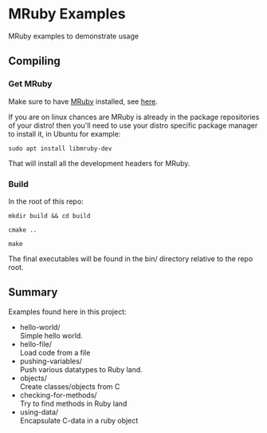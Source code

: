 # MRuby Examples

MRuby examples to demonstrate usage

## Compiling

### Get MRuby

Make sure to have [MRuby](https://mruby.org/) installed, see [here](https://github.com/mruby/mruby#how-to-get-mruby).


If you are on linux chances are MRuby is already in the package repositories of your distro! then you'll need to use 
your distro specific package manager to install it, in Ubuntu for example:

`sudo apt install libmruby-dev`

That will install all the development headers for MRuby.

### Build

In the root of this repo:

`mkdir build && cd build`

`cmake ..`

`make`

The final executables will be found in the bin/ directory relative to the repo
root.

## Summary

Examples found here in this project:

- hello-world/  
    Simple hello world. 
- hello-file/  
    Load code from a file
- pushing-variables/  
    Push various datatypes to Ruby land.
- objects/  
    Create classes/objects from C
- checking-for-methods/  
    Try to find methods in Ruby land
- using-data/  
    Encapsulate C-data in a ruby object
